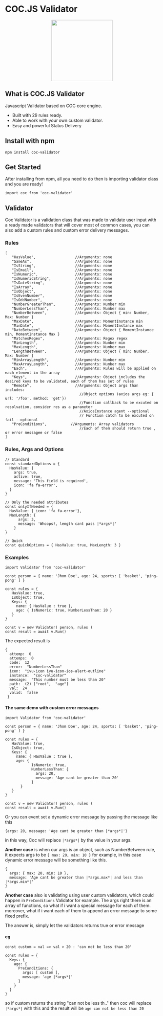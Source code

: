 





# COC.JS Validator
<p align="center">
<img width="200" height="200" src="https://avatars2.githubusercontent.com/u/44804821?s=400&u=c2252c15889114f4fa1128f60b3156e9f1f2131e&v=4">
</p>


## What is COC.JS Validator

Javascript Validator based on COC core engine.

- Built with 29 rules ready.
- Able to work with your own custom validator.
- Easy and powerful Status Delivery 

## Install with npm 

```
npm install coc-validator
```

## Get Started

After installing from npm, all you need to do then is importing validator class and you are ready!
```
import coc from 'coc-validator'
```
## Validator
Coc Validator is a validation class that was made to validate user input with a ready made validators that will cover most of common cases, you can also add a custom rules and custom error delivery messages.

### Rules
```
[
   "HasValue",                  //Arguments: none
   "SameAs",                    //Arguments: none
   "IsString",                  //Arguments: none
   "IsEmail",                   //Arguments: none
   "IsNumeric",                 //Arguments: none
   "IsNumericString",           //Arguments: none
   "IsDateString",              //Arguments: none
   "IsArray",                   //Arguments: none
   "IsObject",                  //Arguments: none
   "IsEvenNumber",              //Arguments: none
   "IsOddNumber",               //Arguments: none
   "NumberGreaterThan",         //Arguments: Number min
   "NumberLessThan",            //Arguments: Number max
   "NumberBetween",             //Arguments: Object { min: Number, Max: Number }
   "MaxDate",                   //Arguments: MomentInstance min
   "MinDate",                   //Arguments: MomentInstance max
   "DateBetween",               //Arguments: Object { MomentInstance min, MomentInstance Max }
   "MatchesRegex",              //Arguments: Regex regex
   "MinLength",                 //Arguments: Number min
   "MaxLength",                 //Arguments: Number max
   "LengthBetween",             //Arguments: Object { min: Number, Max: Number }
   "MinArrayLength",            //Arguments: Number min
   "MaxArrayLength",            //Arguments: Number max
   "Each",                      //Arguments: Rules will be applied on each element in the array
   "Keys",                      //Arguments: Object includes the desired keys to be validated, each of them has set of rules
   "Remote",                    //Arguments: Object args than includes:
                                  //Object options (axios args eg: { url: '/foo', method: 'get'})
                                  //Function callback to be excuted on resolvation, consider res as a parameter
                                  //AxiosInstance agent --optional
                                  // Function catch to be excuted on fail --optional
   "PreConditions",           //Arguments: Array validators
                                  //Each of them should return true , or error messagee or false
]
```

### Rules, Args and Options
```
// Standard
const standardOptions = {
  HasValue: {
    args: true,
    active: true,
    message: 'This field is required',
    icon: 'fa fa-error',
  }
}

// Only the needed attributes
const onlyIfNeeded = {
  HasValue: { icon: 'fa fa-error'},
  MaxLength: {
      args: 3,
      message: 'Whoops!, length cant pass |*args*|'
    }
}

// Quick
const quickOptions = { HasValue: true, MaxLength: 3 }

```
### Examples

```
import Validator from 'coc-validator'

const person = { name: 'Jhon Doe', age: 24, sports: [ 'basket', 'ping-pong' ] }

const rules = {
   HasValue: true,
   IsObject: true,
   Keys: {
     name: { HasValue : true },
     age: { IsNumeric: true, NumberLessThan: 20 }
   }
}

const v = new Validator( person, rules )
const result = await v.Run()
```
The expected result is 
```
{
  attemp:  0
  attemps:  0
  code:  12
  error:  "NumberLessThan"
  icon:  "ivu-icon ivu-icon-ios-alert-outline"
  instance:  "coc-validator"
  message:  "This number must be less than 20"
  path:  (2) ["root",  "age"]
  val:  24
  valid:  false
 }
```

####  The same demo with custom error messages

```
import Validator from 'coc-validator'

const person = { name: 'Jhon Doe', age: 24, sports: [ 'basket', 'ping-pong' ] }

const rules = {
   HasValue: true,
   IsObject: true,
   Keys: {
     name: { HasValue : true },
     age: { 
            IsNumeric: true,
            NumberLessThan: {
              args: 20,
              message: 'Age cant be greater than 20'
            }
       }
   }
}

const v = new Validator( person, rules )
const result = await v.Run()

```

Or you can event set a dynamic error message by passing the message like this
```
{args: 20, message: 'Age cant be greater than |*args*|'}
```
in this way, Coc will replace ``|*args*|`` by the value in your args.

**Another case** is when our args is an object, such as NumberBetween rule, it expects args to be ```{ max: 20, min: 10 }``` for example, in this case dynamic error message will be something like this.

```
{ 
  args: { max: 20, min: 10 },
  message: 'Age cant be greater than |*args.max*| and less than |*args.min*|'
}
```
**Another case** also is validating using user custom validators, which could happen in ``PreConditions`` Validator for example.
The args right there is an array of functions, so what if i want a special message for each of them.
moreover, what if i want each of them to append an error message to some fixed prefix.

The answer is, simply let the validators returns true or error message

#### eg
```
const custom = val => val > 20 : 'can not be less than 20'

const rules = {
  Keys: {
    age: {
      PreConditions: {
        args: [ custom ],
        message: 'age |*args*|'
      }
    }
  }
}

```
so if custom returns the string "can not be less th.." then coc will replace ``|*args*|`` with this and the result will be
`age can not be less than 20`